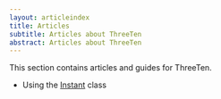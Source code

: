 ```yaml
---
layout: articleindex
title: Articles
subtitle: Articles about ThreeTen
abstract: Articles about ThreeTen
---
```


This section contains articles and guides for ThreeTen.

* Using the [Instant](instant.html) class
